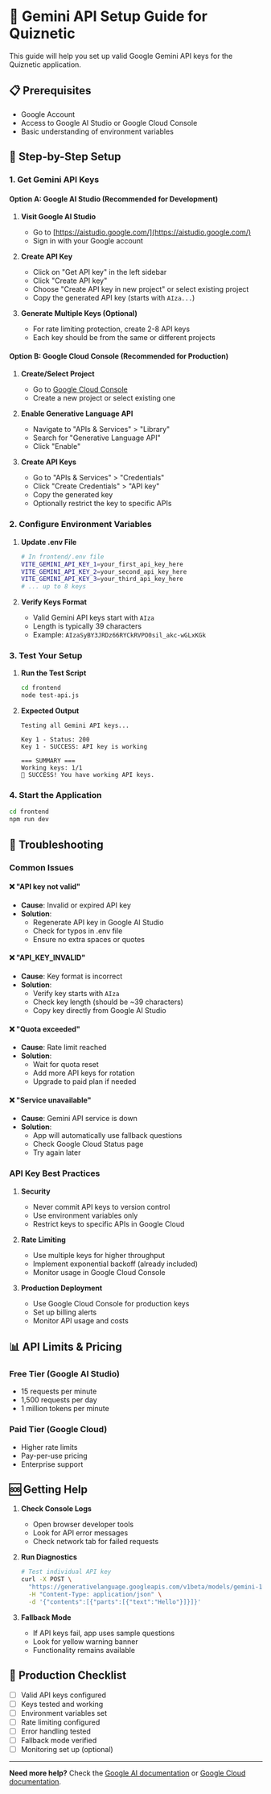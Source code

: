 # 🔑 Gemini API Setup Guide for Quiznetic

This guide will help you set up valid Google Gemini API keys for the Quiznetic application.

## 📋 Prerequisites

- Google Account
- Access to Google AI Studio or Google Cloud Console
- Basic understanding of environment variables

## 🚀 Step-by-Step Setup

### 1. Get Gemini API Keys

#### Option A: Google AI Studio (Recommended for Development)

1. **Visit Google AI Studio**
   - Go to [https://aistudio.google.com/](https://aistudio.google.com/)
   - Sign in with your Google account

2. **Create API Key**
   - Click on "Get API key" in the left sidebar
   - Click "Create API key"
   - Choose "Create API key in new project" or select existing project
   - Copy the generated API key (starts with `AIza...`)

3. **Generate Multiple Keys (Optional)**
   - For rate limiting protection, create 2-8 API keys
   - Each key should be from the same or different projects

#### Option B: Google Cloud Console (Recommended for Production)

1. **Create/Select Project**
   - Go to [Google Cloud Console](https://console.cloud.google.com/)
   - Create a new project or select existing one

2. **Enable Generative Language API**
   - Navigate to "APIs & Services" > "Library"
   - Search for "Generative Language API"
   - Click "Enable"

3. **Create API Keys**
   - Go to "APIs & Services" > "Credentials"
   - Click "Create Credentials" > "API key"
   - Copy the generated key
   - Optionally restrict the key to specific APIs

### 2. Configure Environment Variables

1. **Update .env File**
   ```bash
   # In frontend/.env file
   VITE_GEMINI_API_KEY_1=your_first_api_key_here
   VITE_GEMINI_API_KEY_2=your_second_api_key_here
   VITE_GEMINI_API_KEY_3=your_third_api_key_here
   # ... up to 8 keys
   ```

2. **Verify Keys Format**
   - Valid Gemini API keys start with `AIza`
   - Length is typically 39 characters
   - Example: `AIzaSyBY3JRDz66RYCkRVPO0sil_akc-wGLxKGk`

### 3. Test Your Setup

1. **Run the Test Script**
   ```bash
   cd frontend
   node test-api.js
   ```

2. **Expected Output**
   ```
   Testing all Gemini API keys...
   
   Key 1 - Status: 200
   Key 1 - SUCCESS: API key is working
   
   === SUMMARY ===
   Working keys: 1/1
   🎉 SUCCESS! You have working API keys.
   ```

### 4. Start the Application

```bash
cd frontend
npm run dev
```

## 🔧 Troubleshooting

### Common Issues

#### ❌ "API key not valid"
- **Cause**: Invalid or expired API key
- **Solution**: 
  - Regenerate API key in Google AI Studio
  - Check for typos in .env file
  - Ensure no extra spaces or quotes

#### ❌ "API_KEY_INVALID"
- **Cause**: Key format is incorrect
- **Solution**: 
  - Verify key starts with `AIza`
  - Check key length (should be ~39 characters)
  - Copy key directly from Google AI Studio

#### ❌ "Quota exceeded"
- **Cause**: Rate limit reached
- **Solution**: 
  - Wait for quota reset
  - Add more API keys for rotation
  - Upgrade to paid plan if needed

#### ❌ "Service unavailable"
- **Cause**: Gemini API service is down
- **Solution**: 
  - App will automatically use fallback questions
  - Check Google Cloud Status page
  - Try again later

### API Key Best Practices

1. **Security**
   - Never commit API keys to version control
   - Use environment variables only
   - Restrict keys to specific APIs in Google Cloud

2. **Rate Limiting**
   - Use multiple keys for higher throughput
   - Implement exponential backoff (already included)
   - Monitor usage in Google Cloud Console

3. **Production Deployment**
   - Use Google Cloud Console for production keys
   - Set up billing alerts
   - Monitor API usage and costs

## 📊 API Limits & Pricing

### Free Tier (Google AI Studio)
- 15 requests per minute
- 1,500 requests per day
- 1 million tokens per minute

### Paid Tier (Google Cloud)
- Higher rate limits
- Pay-per-use pricing
- Enterprise support

## 🆘 Getting Help

1. **Check Console Logs**
   - Open browser developer tools
   - Look for API error messages
   - Check network tab for failed requests

2. **Run Diagnostics**
   ```bash
   # Test individual API key
   curl -X POST \
     "https://generativelanguage.googleapis.com/v1beta/models/gemini-1.5-flash:generateContent?key=YOUR_API_KEY" \
     -H "Content-Type: application/json" \
     -d '{"contents":[{"parts":[{"text":"Hello"}]}]}'
   ```

3. **Fallback Mode**
   - If API keys fail, app uses sample questions
   - Look for yellow warning banner
   - Functionality remains available

## 🎯 Production Checklist

- [ ] Valid API keys configured
- [ ] Keys tested and working
- [ ] Environment variables set
- [ ] Rate limiting configured
- [ ] Error handling tested
- [ ] Fallback mode verified
- [ ] Monitoring set up (optional)

---

**Need more help?** Check the [Google AI documentation](https://ai.google.dev/docs) or [Google Cloud documentation](https://cloud.google.com/docs). 